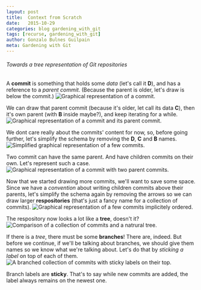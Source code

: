 ```yaml
---
layout: post
title:  Context from Scratch
date:   2015-10-29
categories: blog gardening_with_git
tags: [recurse, gardening_with_git]
author: Gonzalo Bulnes Guilpain
meta: Gardening with Git
---
```


###### Towards a tree representation of Git repositories

A **commit** is something that holds some _data_ (let's call it **D**), and has a reference to a _parent commit_. (Because the parent is older, let's draw is below the commit.)
![Graphical representation of a commit.](../../../../../images/gardening_with_git/commit.png)

We can draw that parent commit (because it's older, let call its data **C**), then it's own parent (with **B** inside maybe?), and keep iterating for a while.
![Graphical representation of a commit and its parent commit.](../../../../../images/gardening_with_git/commits.png)

We dont care really about the commits' content for now, so, before going further, let's simplify the schema by removing the **D**, **C** and **B** names.
![Simplified graphical representation of a few commits.](../../../../../images/gardening_with_git/commits-simplified.png)

Two commit can have the same parent. And have children commits on their own. Let's represent such a case.
![Graphical representation of a commit with two parent commits.](../../../../../images/gardening_with_git/commits-tree.png)

Now that we started drawing more commits, we'll want to save some space. Since we have a _convention_ about writing children commits above their parents, let's simplify the schema again by removing the arrows so we can draw larger **respositories** (that's just a fancy name for a collection of commits).
![Graphical representation of a few commits implicitely ordered.](../../../../../images/gardening_with_git/commits-tree-simplified.png)

The respository now looks a lot like a **tree**, doesn't it?
![Comparison of a collection of commits and a natrural tree.](../../../../../images/gardening_with_git/tree.png)

If there is a _tree_, there must be some **branches**! There are, indeed. But before we continue, if we'll be talking about branches, we should give them names so we know what we're talking about. Let's do that by _sticking a label_ on top of each of them.
![A branched collection of commits with sticky labels on their top.](../../../../../images/gardening_with_git/stickers.png)

Branch labels are **sticky**. That's to say while new commits are added, the label always remains on the newest one.
